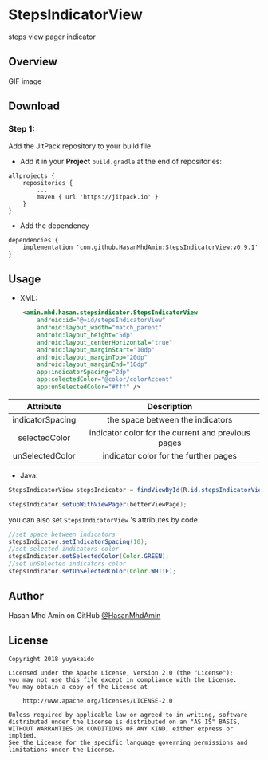 # StepsIndicatorView
steps view pager indicator


## Overview

GIF image

## Download

### Step 1:
Add the JitPack repository to your build file.
 
 - Add it in your **Project** ```build.gradle``` at the end of repositories:
 
```
allprojects {
    repositories {
        ...
        maven { url 'https://jitpack.io' }
    }
}
```

-  Add the dependency
```
dependencies {
    implementation 'com.github.HasanMhdAmin:StepsIndicatorView:v0.9.1'
}
```

## Usage
- XML:
```xml
    <amin.mhd.hasan.stepsindicator.StepsIndicatorView
        android:id="@+id/stepsIndicatorView"
        android:layout_width="match_parent"
        android:layout_height="5dp"
        android:layout_centerHorizontal="true"
        android:layout_marginStart="10dp"
        android:layout_marginTop="20dp"
        android:layout_marginEnd="10dp"
        app:indicatorSpacing="2dp"
        app:selectedColor="@color/colorAccent"
        app:unSelectedColor="#fff" />
```

| Attribute | Description |
| :----: | :----: |
| indicatorSpacing | the space between the indicators |
| selectedColor | indicator color for the current and previous pages |
| unSelectedColor | indicator color for the further pages |

- Java:

```java
StepsIndicatorView stepsIndicator = findViewById(R.id.stepsIndicatorView);

stepsIndicator.setupWithViewPager(betterViewPage);
```

you can also set ```StepsIndicatorView``` 's attributes by code

```java
//set space between indicators
stepsIndicator.setIndicatorSpacing(10);
//set selected indicators color
stepsIndicator.setSelectedColor(Color.GREEN);
//set unSelected indicators color
stepsIndicator.setUnSelectedColor(Color.WHITE);
```


## Author 
Hasan Mhd Amin on GitHub [@HasanMhdAmin](https://github.com/HasanMhdAmin) 

## License
```
Copyright 2018 yuyakaido

Licensed under the Apache License, Version 2.0 (the "License");
you may not use this file except in compliance with the License.
You may obtain a copy of the License at

    http://www.apache.org/licenses/LICENSE-2.0

Unless required by applicable law or agreed to in writing, software
distributed under the License is distributed on an "AS IS" BASIS,
WITHOUT WARRANTIES OR CONDITIONS OF ANY KIND, either express or implied.
See the License for the specific language governing permissions and
limitations under the License.
```